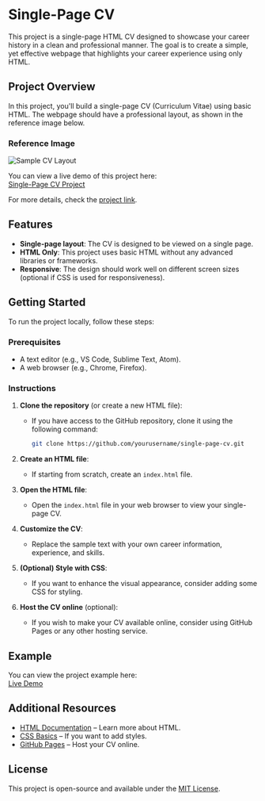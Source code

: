 # Single-Page CV

This project is a single-page HTML CV designed to showcase your career history in a clean and professional manner. The goal is to create a simple, yet effective webpage that highlights your career experience using only HTML.

## Project Overview

In this project, you'll build a single-page CV (Curriculum Vitae) using basic HTML. The webpage should have a professional layout, as shown in the reference image below.

### Reference Image

![Sample CV Layout](https://assets.roadmap.sh/guest/resume-template-zyl70.png)

You can view a live demo of this project here:  
[Single-Page CV Project](https://alok-38.github.io/developer-roadmap/single-page-CV/)

For more details, check the [project link](https://roadmap.sh/projects/single-page-cv).

## Features

- **Single-page layout**: The CV is designed to be viewed on a single page.
- **HTML Only**: This project uses basic HTML without any advanced libraries or frameworks.
- **Responsive**: The design should work well on different screen sizes (optional if CSS is used for responsiveness).

## Getting Started

To run the project locally, follow these steps:

### Prerequisites

- A text editor (e.g., VS Code, Sublime Text, Atom).
- A web browser (e.g., Chrome, Firefox).

### Instructions

1. **Clone the repository** (or create a new HTML file):

   - If you have access to the GitHub repository, clone it using the following command:
     ```bash
     git clone https://github.com/yourusername/single-page-cv.git
     ```

2. **Create an HTML file**:

   - If starting from scratch, create an `index.html` file.

3. **Open the HTML file**:

   - Open the `index.html` file in your web browser to view your single-page CV.

4. **Customize the CV**:

   - Replace the sample text with your own career information, experience, and skills.

5. **(Optional) Style with CSS**:

   - If you want to enhance the visual appearance, consider adding some CSS for styling.

6. **Host the CV online** (optional):
   - If you wish to make your CV available online, consider using GitHub Pages or any other hosting service.

## Example

You can view the project example here:  
[Live Demo](https://alok-38.github.io/developer-roadmap/single-page-CV/)

## Additional Resources

- [HTML Documentation](https://developer.mozilla.org/en-US/docs/Web/HTML) – Learn more about HTML.
- [CSS Basics](https://www.w3schools.com/css/) – If you want to add styles.
- [GitHub Pages](https://pages.github.com/) – Host your CV online.

## License

This project is open-source and available under the [MIT License](LICENSE).
